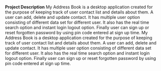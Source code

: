 **Project Description**
My Address Book is a desktop application created for the purpose of keeping track of user contact list and details about them. A user can add, delete and update contact. It has multiple user option consisting of different data set for different user. It also has the real time search option and instant login logout option. Finally user can sign up or reset forgotten password by using pin code entered at sign up time.
My Address Book is a desktop application created for the purpose of keeping track of user contact list and details about them. A user can add, delete and update contact. It has multiple user option consisting of different data set for different user. It also has the real time search option and instant login logout option. Finally user can sign up or reset forgotten password by using pin code entered at sign up time.
